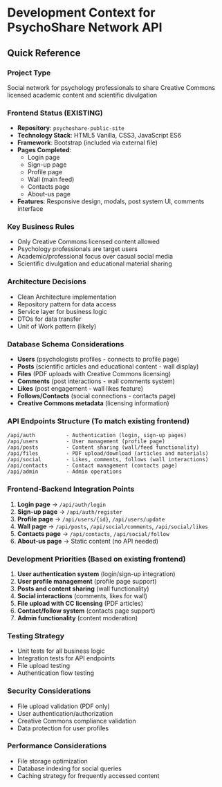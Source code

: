 # Development Context for PsychoShare Network API

## Quick Reference

### Project Type

Social network for psychology professionals to share Creative Commons licensed academic content and scientific divulgation

### Frontend Status (EXISTING)

- **Repository**: `psychoshare-public-site`
- **Technology Stack**: HTML5 Vanilla, CSS3, JavaScript ES6
- **Framework**: Bootstrap (included via external file)
- **Pages Completed**:
  - Login page
  - Sign-up page
  - Profile page
  - Wall (main feed)
  - Contacts page
  - About-us page
- **Features**: Responsive design, modals, post system UI, comments interface

### Key Business Rules

- Only Creative Commons licensed content allowed
- Psychology professionals are target users
- Academic/professional focus over casual social media
- Scientific divulgation and educational material sharing

### Architecture Decisions

- Clean Architecture implementation
- Repository pattern for data access
- Service layer for business logic
- DTOs for data transfer
- Unit of Work pattern (likely)

### Database Schema Considerations

- **Users** (psychologists profiles - connects to profile page)
- **Posts** (scientific articles and educational content - wall display)
- **Files** (PDF uploads with Creative Commons licensing)
- **Comments** (post interactions - wall comments system)
- **Likes** (post engagement - wall likes feature)
- **Follows/Contacts** (social connections - contacts page)
- **Creative Commons metadata** (licensing information)

### API Endpoints Structure (To match existing frontend)

```
/api/auth          - Authentication (login, sign-up pages)
/api/users         - User management (profile page)
/api/posts         - Content sharing (wall/feed functionality)
/api/files         - PDF upload/download (articles and materials)
/api/social        - Likes, comments, follows (wall interactions)
/api/contacts      - Contact management (contacts page)
/api/admin         - Admin operations
```

### Frontend-Backend Integration Points

1. **Login page** → `/api/auth/login`
2. **Sign-up page** → `/api/auth/register`
3. **Profile page** → `/api/users/{id}`, `/api/users/update`
4. **Wall page** → `/api/posts`, `/api/social/comments`, `/api/social/likes`
5. **Contacts page** → `/api/contacts`, `/api/social/follow`
6. **About-us page** → Static content (no API needed)

### Development Priorities (Based on existing frontend)

1. **User authentication system** (login/sign-up integration)
2. **User profile management** (profile page support)
3. **Posts and content sharing** (wall functionality)
4. **Social interactions** (comments, likes for wall)
5. **File upload with CC licensing** (PDF articles)
6. **Contact/follow system** (contacts page support)
7. **Admin functionality** (content moderation)

### Testing Strategy

- Unit tests for all business logic
- Integration tests for API endpoints
- File upload testing
- Authentication flow testing

### Security Considerations

- File upload validation (PDF only)
- User authentication/authorization
- Creative Commons compliance validation
- Data protection for user profiles

### Performance Considerations

- File storage optimization
- Database indexing for social queries
- Caching strategy for frequently accessed content
